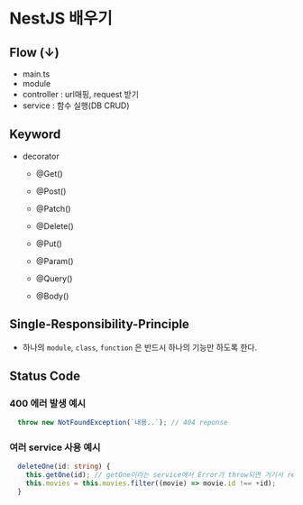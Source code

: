 # NestJS 배우기

## Flow (↓)

- main.ts
- module
- controller : url매핑, request 받기
- service : 함수 실행(DB CRUD)

## Keyword

- decorator
  - @Get()
  - @Post()
  - @Patch()
  - @Delete()
  - @Put()

  - @Param()
  - @Query()
  - @Body()

## Single-Responsibility-Principle

- 하나의 `module`, `class`, `function` 은 반드시 하나의 기능만 하도록 한다.

## Status Code

### 400 에러 발생 예시

```ts
  throw new NotFoundException(`내용..`); // 404 reponse
```

### 여러 service 사용 예시

```ts
  deleteOne(id: string) {
    this.getOne(id); // getOne이라는 service에서 Error가 throw되면 거기서 response 반환
    this.movies = this.movies.filter((movie) => movie.id !== +id);
  }
```